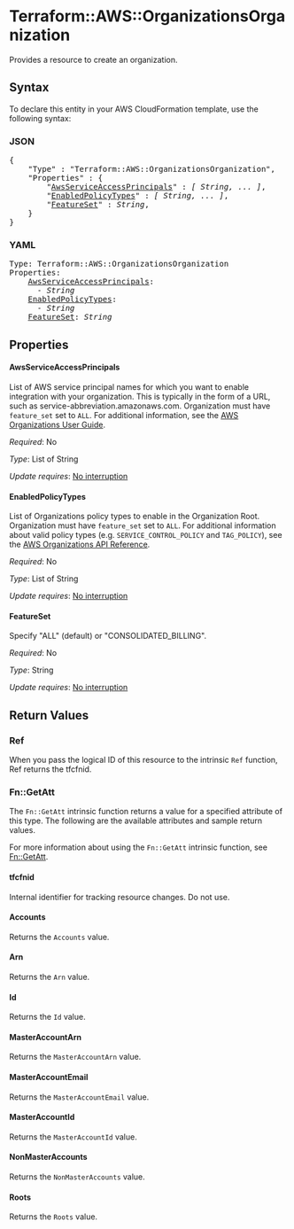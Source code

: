 # Terraform::AWS::OrganizationsOrganization

Provides a resource to create an organization.

## Syntax

To declare this entity in your AWS CloudFormation template, use the following syntax:

### JSON

<pre>
{
    "Type" : "Terraform::AWS::OrganizationsOrganization",
    "Properties" : {
        "<a href="#awsserviceaccessprincipals" title="AwsServiceAccessPrincipals">AwsServiceAccessPrincipals</a>" : <i>[ String, ... ]</i>,
        "<a href="#enabledpolicytypes" title="EnabledPolicyTypes">EnabledPolicyTypes</a>" : <i>[ String, ... ]</i>,
        "<a href="#featureset" title="FeatureSet">FeatureSet</a>" : <i>String</i>,
    }
}
</pre>

### YAML

<pre>
Type: Terraform::AWS::OrganizationsOrganization
Properties:
    <a href="#awsserviceaccessprincipals" title="AwsServiceAccessPrincipals">AwsServiceAccessPrincipals</a>: <i>
      - String</i>
    <a href="#enabledpolicytypes" title="EnabledPolicyTypes">EnabledPolicyTypes</a>: <i>
      - String</i>
    <a href="#featureset" title="FeatureSet">FeatureSet</a>: <i>String</i>
</pre>

## Properties

#### AwsServiceAccessPrincipals

List of AWS service principal names for which you want to enable integration with your organization. This is typically in the form of a URL, such as service-abbreviation.amazonaws.com. Organization must have `feature_set` set to `ALL`. For additional information, see the [AWS Organizations User Guide](https://docs.aws.amazon.com/organizations/latest/userguide/orgs_integrate_services.html).

_Required_: No

_Type_: List of String

_Update requires_: [No interruption](https://docs.aws.amazon.com/AWSCloudFormation/latest/UserGuide/using-cfn-updating-stacks-update-behaviors.html#update-no-interrupt)

#### EnabledPolicyTypes

List of Organizations policy types to enable in the Organization Root. Organization must have `feature_set` set to `ALL`. For additional information about valid policy types (e.g. `SERVICE_CONTROL_POLICY` and `TAG_POLICY`), see the [AWS Organizations API Reference](https://docs.aws.amazon.com/organizations/latest/APIReference/API_EnablePolicyType.html).

_Required_: No

_Type_: List of String

_Update requires_: [No interruption](https://docs.aws.amazon.com/AWSCloudFormation/latest/UserGuide/using-cfn-updating-stacks-update-behaviors.html#update-no-interrupt)

#### FeatureSet

Specify "ALL" (default) or "CONSOLIDATED_BILLING".

_Required_: No

_Type_: String

_Update requires_: [No interruption](https://docs.aws.amazon.com/AWSCloudFormation/latest/UserGuide/using-cfn-updating-stacks-update-behaviors.html#update-no-interrupt)

## Return Values

### Ref

When you pass the logical ID of this resource to the intrinsic `Ref` function, Ref returns the tfcfnid.

### Fn::GetAtt

The `Fn::GetAtt` intrinsic function returns a value for a specified attribute of this type. The following are the available attributes and sample return values.

For more information about using the `Fn::GetAtt` intrinsic function, see [Fn::GetAtt](https://docs.aws.amazon.com/AWSCloudFormation/latest/UserGuide/intrinsic-function-reference-getatt.html).

#### tfcfnid

Internal identifier for tracking resource changes. Do not use.

#### Accounts

Returns the <code>Accounts</code> value.

#### Arn

Returns the <code>Arn</code> value.

#### Id

Returns the <code>Id</code> value.

#### MasterAccountArn

Returns the <code>MasterAccountArn</code> value.

#### MasterAccountEmail

Returns the <code>MasterAccountEmail</code> value.

#### MasterAccountId

Returns the <code>MasterAccountId</code> value.

#### NonMasterAccounts

Returns the <code>NonMasterAccounts</code> value.

#### Roots

Returns the <code>Roots</code> value.

